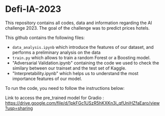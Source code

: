 # Defi-IA-2023
This repository contains all codes, data and information regarding the AI challenge 2023. The goal of the challenge was to predict prices hotels.

This github contains the following files:

- `data_analysis.ipynb` which introduce the features of our dataset, and performs a preliminary analysis on the data
- `train.py` which allows to train a random Forest or a Boosting model.
- "Adversarial Validation.ipynb" containing the code we used to check the similary between our trainset and the test set of Kaggle.
- "Interpretability.ipynb" which helps us to understand the most importance features of our model.


To run the code, you need to follow the instructions below:

Link to access the pre_trained model for Gradio : https://drive.google.com/file/d/1pkFGc1USzR5hKXKn3j_qfUniHZfaEaro/view?usp=sharing
